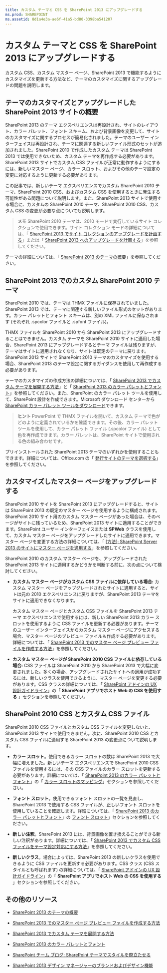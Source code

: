 ```yaml
---
title: カスタム テーマと CSS を SharePoint 2013 にアップグレードする
ms.prod: SHAREPOINT
ms.assetid: 8d1a4e3a-ae6f-41a5-bd80-3398ba541207
---
```



# カスタム テーマと CSS を SharePoint 2013 にアップグレードする
カスタム CSS、カスタム マスター ページ、SharePoint 2013 で機能するようにカスタマイズを更新する方法など、テーマのカスタマイズに関するアップグレードの問題を説明します。
## テーマのカスタマイズとアップグレードした SharePoint 2013 サイトの概要
<a name="Intro"> </a>

SharePoint 2013 のテーマ エクスペリエンスは再設計され、サイトのレイアウト、カラー パレット、フォント スキーム、および背景画像を変更して、サイトのカスタマイズに関するプロセスが簡易化されました。テーマのユーザー インターフェイスは再設計され、テーマに関連する新しいファイル形式のセットが追加されました。SharePoint 2010 で作成したカスタム テーマは SharePoint 2013 では使用できないため、カスタム テーマを再作成する必要があります。SharePoint 2013 サイトでカスタム CSS ファイルが正常に動作するようにするには、新しいマスター ページ、カラー スロット、およびその他のテーマ設定の変更に対応するように更新する必要があります。
  
    
    
この記事では、新しいテーマ エクスペリエンスでカスタム SharePoint 2010 テーマ、SharePoint 2010 CSS、およびカスタム CSS を使用するときに発生する可能性がある問題について説明します。また、SharePoint 2013 サイトで使用する場合に、カスタムの SharePoint 2010 テーマ、SharePoint 2010 CSS、カスタム CSS の変更が必要な点についても説明します。
  
    
    

> **メモ**
> SharePoint 2010 テーマは、2010 モードで実行しているサイト コレクションで使用できます。サイト コレクション モードの詳細については、「 [SharePoint 2013 でサイト コレクションのアップグレードを計画する](http://technet.microsoft.com/ja-jp/library/ff191199.aspx)」または「 [SharePoint 2013 へのアップグレードを計画する](https://technet.microsoft.com/ja-jp/library/cc303429.aspx)」を参照してください。 
  
    
    

テーマの詳細については、「 [SharePoint 2013 のテーマの概要](themes-overview-for-sharepoint-2013.md)」を参照してください。
  
    
    

## SharePoint 2013 でのカスタム SharePoint 2010 テーマ
<a name="themes"> </a>

SharePoint 2010 では、テーマは THMX ファイルに保存されていました。SharePoint 2013 では、テーマに関連する新しいファイル形式のセットがあります。カラー パレットとフォント スキームは、別の XML ファイルに保存されます (それぞれ .spcolor ファイルと .spfont ファイル)。
  
    
    
THMX ファイルを SharePoint 2010 から SharePoint 2013 にアップグレードすることはできません。カスタム テーマを SharePoint 2010 サイトに適用した場合、SharePoint 2013 にアップグレードするとテーマ ファイルは残りますが、テーマはサイトに適用されなくなり、サイトは既定のテーマに戻ります。SharePoint 2013 サイトで SharePoint 2010 テーマのカスタマイズを使用する場合、SharePoint 2013 のテーマ設定に関するガイダンスを使用して再作成する必要があります。
  
    
    
テーマのカスタマイズの作成方法の詳細については、「 [SharePoint 2013 でカスタム テーマを展開する方法](how-to-deploy-a-custom-theme-in-sharepoint-2013.md)」と「 [SharePoint 2013 のカラー パレットとフォント](color-palettes-and-fonts-in-sharepoint-2013.md)」を参照してください。また、SharePoint のカラー パレット ツールを使用して、SharePoint 設計を作成できます。Microsoft ダウンロード センターから  [SharePoint カラー パレット ツールをダウンロード](http://www.microsoft.com/en-us/download/details.aspx?id=38182)できます。
  
    
    

> **ヒント**
> PowerPoint で THMX ファイルを開いて、カスタム テーマで色がどのように定義されているかを確認できます。その後、カラー パレット ツールを使用して、カラー パレット ファイル (.spcolor ファイル) として色を再作成できます。カラー パレットは、SharePoint サイトで使用される色の組み合わせです。 
  
    
    

プリインストールされた SharePoint 2013 テーマのいずれかを使用することもできます。詳細については、Office.com の「 [発行サイトのテーマを選択する](http://office.microsoft.com/ja-jp/office365-sharepoint-online-enterprise-help/choose-a-theme-for-your-publishing-site-HA102891580.aspx?CTT=1)」を参照してください。
  
    
    

## カスタマイズしたマスター ページをアップグレードする
<a name="MasterPages"> </a>

SharePoint 2010 サイトを SharePoint 2013 にアップグレードすると、サイトは SharePoint 2013 の既定のマスター ページを使用するように構成されます。SharePoint 2010 サイト用のカスタム マスター ページがあった場合は、そのページがサイトに残っているため、SharePoint 2013 サイトに適用することができます。SharePoint ユーザー インターフェイスまたは **SPWeb** クラスを使用して、カスタム マスター ページをアップグレードしたサイトに適用できます。マスター ページを変更する方法の詳細については、「 [[方法]: SharePoint Server 2013 のサイトにマスター ページを適用する](how-to-apply-a-master-page-to-a-site-in-sharepoint-2013.md)」を参照してください。
  
    
    
SharePoint 2010 のカスタム マスター ページを、アップグレードされた SharePoint 2013 サイトに適用するかどうかを判断する前に、次の点について検討してください。
  
    
    

- **カスタム マスター ページがカスタム CSS ファイルに依存している場合:** カスタム マスター ページをアップグレードされたサイトに適用すると、サイトは元の 2010 エクスペリエンスに戻りますが、SharePoint 2013 テーマをサイトに適用できなくなります。
    
    カスタム マスター ページとカスタム CSS ファイルを SharePoint 2013 テーマ エクスペリエンスで使用するには、新しい SharePoint 2013 カラー スロットを使用するように CSS ファイルを更新する必要があります。テーマのユーザー インターフェイスからカスタム マスター ページにアクセスする場合、マスター ページのプレビュー ファイルも作成する必要があります。詳細については、「 [SharePoint 2013 でのマスター ページ プレビュー ファイルを作成する方法](how-to-create-a-master-page-preview-file-in-sharepoint-2013.md)」を参照してください。
    
  
- **カスタム マスター ページが SharePoint 2010 CSS ファイルに依存している場合:** CSS ファイルは SharePoint 2010 から SharePoint 2013 で大幅に変更されました。多くの場合、アップグレードされたサイトへの適用が成功するには、新しいクラスを使用できるように、マスター ページを変更する必要があります。CSS クラスの詳細については、「 [SharePoint アドインの UX 設計ガイドライン](http://msdn.microsoft.com/library/a4a8f53c-27d7-43dc-b6db-aa7b1f1c7d45%28Office.15%29.aspx)」の「 **SharePoint アプリでホスト Web の CSS を使用する** 」セクションを参照してください。
    
  

## SharePoint 2010 CSS とカスタム CSS ファイル
<a name="CSS"> </a>

SharePoint 2010 CSS ファイルとカスタム CSS ファイルを変更しないと、SharePoint 2013 サイトで使用できません。次に、SharePoint 2010 CSS とカスタム CSS ファイルに適用する SharePoint 2013 の変更点について説明します。
  
    
    

- **カラー スロット**。使用できるカラー スロットの数は SharePoint 2013 で大幅に増えました。新しいテーマ エクスペリエンスで SharePoint 2010 CSS ファイルを使用するには、その CSS ファイルのカラー スロットを更新する必要があります。詳細については、「 [SharePoint 2013 のカラー パレットとフォント](color-palettes-and-fonts-in-sharepoint-2013.md)」の「 [カラー スロットのマッピング](color-palettes-and-fonts-in-sharepoint-2013.md#colorSlots)」セクションを参照してください。
    
  
- **フォント スロット**。使用できるフォント スロットの一覧を見直し、SharePoint 2013 で使用する CSS ファイルが、正しいフォント スロットを使用していることを確認します。詳細については、「 [SharePoint 2013 のカラー パレットとフォント](color-palettes-and-fonts-in-sharepoint-2013.md)」の [フォント スロット](color-palettes-and-fonts-in-sharepoint-2013.md#fontSlot)」セクションを参照してください。
    
  
- **新しい注釈**。SharePoint 2013 には、背景画像を置き換えることができる新しい注釈があります。詳細については、「 [SharePoint 2013 でカスタム CSS ファイルをテーマ設定対応にする方法](how-to-make-custom-css-files-themable-in-sharepoint-2013.md)」を参照してください。
    
  
- **新しいクラス**。場合によっては、SharePoint 2013 の新しいクラスを使用できるように CSS ファイルを更新する必要があります。CSS クラス (CSS スタイルとも呼ばれます) の詳細については、「 [SharePoint アドインの UX 設計ガイドライン](http://msdn.microsoft.com/library/a4a8f53c-27d7-43dc-b6db-aa7b1f1c7d45%28Office.15%29.aspx)」の「 **SharePoint アプリでホスト Web の CSS を使用する** 」セクションを参照してください。
    
  

## その他のリソース
<a name="addresources"> </a>


-  [SharePoint 2013 のテーマの概要](themes-overview-for-sharepoint-2013.md)
    
  
-  [SharePoint 2013 でのマスター ページ プレビュー ファイルを作成する方法](how-to-create-a-master-page-preview-file-in-sharepoint-2013.md)
    
  
-  [SharePoint 2013 でカスタム テーマを展開する方法](how-to-deploy-a-custom-theme-in-sharepoint-2013.md)
    
  
-  [SharePoint 2013 のカラー パレットとフォント](color-palettes-and-fonts-in-sharepoint-2013.md)
    
  
-  [SharePoint チーム ブログ: SharePoint テーマでスタイルを際立たせる](http://blogs.office.com/b/sharepoint/archive/2012/10/29/show-off-your-style-with-sharepoint-theming.aspx)
    
  
-  [SharePoint 2013 デザイン マネージャーのブランドおよびデザイン機能](sharepoint-2013-design-manager-branding-and-design-capabilities.md)
    
  

